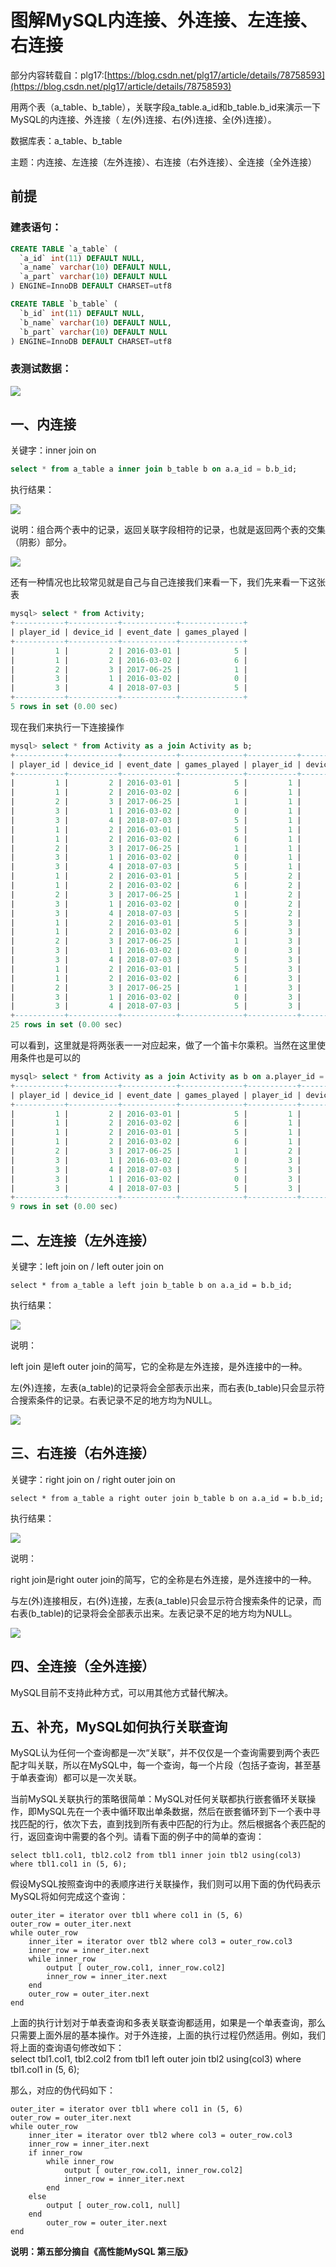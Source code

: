 # 图解MySQL内连接、外连接、左连接、右连接

部分内容转载自：plg17:[https://blog.csdn.net/plg17/article/details/78758593](https://blog.csdn.net/plg17/article/details/78758593) 

 用两个表（a\_table、b\_table），关联字段a\_table.a\_id和b\_table.b\_id来演示一下MySQL的内连接、外连接（ 左\(外\)连接、右\(外\)连接、全\(外\)连接）。

数据库表：a\_table、b\_table

主题：内连接、左连接（左外连接）、右连接（右外连接）、全连接（全外连接）

## 前提

### **建表语句：**

```sql
CREATE TABLE `a_table` (
  `a_id` int(11) DEFAULT NULL,
  `a_name` varchar(10) DEFAULT NULL,
  `a_part` varchar(10) DEFAULT NULL
) ENGINE=InnoDB DEFAULT CHARSET=utf8
```

```sql
CREATE TABLE `b_table` (
  `b_id` int(11) DEFAULT NULL,
  `b_name` varchar(10) DEFAULT NULL,
  `b_part` varchar(10) DEFAULT NULL
) ENGINE=InnoDB DEFAULT CHARSET=utf8
```

### 表测试数据：

![](../.gitbook/assets/image%20%28106%29.png)

## 一、内连接

 关键字：inner join on

```sql
select * from a_table a inner join b_table b on a.a_id = b.b_id;
```

执行结果：

![](../.gitbook/assets/image%20%2878%29.png)

 说明：组合两个表中的记录，返回关联字段相符的记录，也就是返回两个表的交集（阴影）部分。

![](../.gitbook/assets/image%20%2848%29.png)

还有一种情况也比较常见就是自己与自己连接我们来看一下，我们先来看一下这张表

```sql
mysql> select * from Activity;
+-----------+-----------+------------+--------------+
| player_id | device_id | event_date | games_played |
+-----------+-----------+------------+--------------+
|         1 |         2 | 2016-03-01 |            5 |
|         1 |         2 | 2016-03-02 |            6 |
|         2 |         3 | 2017-06-25 |            1 |
|         3 |         1 | 2016-03-02 |            0 |
|         3 |         4 | 2018-07-03 |            5 |
+-----------+-----------+------------+--------------+
5 rows in set (0.00 sec)
```

现在我们来执行一下连接操作

```sql
mysql> select * from Activity as a join Activity as b;
+-----------+-----------+------------+--------------+-----------+-----------+------------+--------------+
| player_id | device_id | event_date | games_played | player_id | device_id | event_date | games_played |
+-----------+-----------+------------+--------------+-----------+-----------+------------+--------------+
|         1 |         2 | 2016-03-01 |            5 |         1 |         2 | 2016-03-01 |            5 |
|         1 |         2 | 2016-03-02 |            6 |         1 |         2 | 2016-03-01 |            5 |
|         2 |         3 | 2017-06-25 |            1 |         1 |         2 | 2016-03-01 |            5 |
|         3 |         1 | 2016-03-02 |            0 |         1 |         2 | 2016-03-01 |            5 |
|         3 |         4 | 2018-07-03 |            5 |         1 |         2 | 2016-03-01 |            5 |
|         1 |         2 | 2016-03-01 |            5 |         1 |         2 | 2016-03-02 |            6 |
|         1 |         2 | 2016-03-02 |            6 |         1 |         2 | 2016-03-02 |            6 |
|         2 |         3 | 2017-06-25 |            1 |         1 |         2 | 2016-03-02 |            6 |
|         3 |         1 | 2016-03-02 |            0 |         1 |         2 | 2016-03-02 |            6 |
|         3 |         4 | 2018-07-03 |            5 |         1 |         2 | 2016-03-02 |            6 |
|         1 |         2 | 2016-03-01 |            5 |         2 |         3 | 2017-06-25 |            1 |
|         1 |         2 | 2016-03-02 |            6 |         2 |         3 | 2017-06-25 |            1 |
|         2 |         3 | 2017-06-25 |            1 |         2 |         3 | 2017-06-25 |            1 |
|         3 |         1 | 2016-03-02 |            0 |         2 |         3 | 2017-06-25 |            1 |
|         3 |         4 | 2018-07-03 |            5 |         2 |         3 | 2017-06-25 |            1 |
|         1 |         2 | 2016-03-01 |            5 |         3 |         1 | 2016-03-02 |            0 |
|         1 |         2 | 2016-03-02 |            6 |         3 |         1 | 2016-03-02 |            0 |
|         2 |         3 | 2017-06-25 |            1 |         3 |         1 | 2016-03-02 |            0 |
|         3 |         1 | 2016-03-02 |            0 |         3 |         1 | 2016-03-02 |            0 |
|         3 |         4 | 2018-07-03 |            5 |         3 |         1 | 2016-03-02 |            0 |
|         1 |         2 | 2016-03-01 |            5 |         3 |         4 | 2018-07-03 |            5 |
|         1 |         2 | 2016-03-02 |            6 |         3 |         4 | 2018-07-03 |            5 |
|         2 |         3 | 2017-06-25 |            1 |         3 |         4 | 2018-07-03 |            5 |
|         3 |         1 | 2016-03-02 |            0 |         3 |         4 | 2018-07-03 |            5 |
|         3 |         4 | 2018-07-03 |            5 |         3 |         4 | 2018-07-03 |            5 |
+-----------+-----------+------------+--------------+-----------+-----------+------------+--------------+
25 rows in set (0.00 sec)
```

可以看到，这里就是将两张表一一对应起来，做了一个笛卡尔乘积。当然在这里使用条件也是可以的

```sql
mysql> select * from Activity as a join Activity as b on a.player_id = b.player_id;
+-----------+-----------+------------+--------------+-----------+-----------+------------+--------------+
| player_id | device_id | event_date | games_played | player_id | device_id | event_date | games_played |
+-----------+-----------+------------+--------------+-----------+-----------+------------+--------------+
|         1 |         2 | 2016-03-01 |            5 |         1 |         2 | 2016-03-01 |            5 |
|         1 |         2 | 2016-03-02 |            6 |         1 |         2 | 2016-03-01 |            5 |
|         1 |         2 | 2016-03-01 |            5 |         1 |         2 | 2016-03-02 |            6 |
|         1 |         2 | 2016-03-02 |            6 |         1 |         2 | 2016-03-02 |            6 |
|         2 |         3 | 2017-06-25 |            1 |         2 |         3 | 2017-06-25 |            1 |
|         3 |         1 | 2016-03-02 |            0 |         3 |         1 | 2016-03-02 |            0 |
|         3 |         4 | 2018-07-03 |            5 |         3 |         1 | 2016-03-02 |            0 |
|         3 |         1 | 2016-03-02 |            0 |         3 |         4 | 2018-07-03 |            5 |
|         3 |         4 | 2018-07-03 |            5 |         3 |         4 | 2018-07-03 |            5 |
+-----------+-----------+------------+--------------+-----------+-----------+------------+--------------+
9 rows in set (0.00 sec)
```

## 二、左连接（左外连接）

关键字：left join on / left outer join on

```text
select * from a_table a left join b_table b on a.a_id = b.b_id;
```

执行结果：

![](../.gitbook/assets/image%20%2889%29.png)

说明：

left join 是left outer join的简写，它的全称是左外连接，是外连接中的一种。

左\(外\)连接，左表\(a\_table\)的记录将会全部表示出来，而右表\(b\_table\)只会显示符合搜索条件的记录。右表记录不足的地方均为NULL。

![](../.gitbook/assets/image%20%2846%29.png)

## 三、右连接（右外连接）

关键字：right join on / right outer join on

```text
select * from a_table a right outer join b_table b on a.a_id = b.b_id;
```

执行结果：

![](../.gitbook/assets/image%20%2813%29.png)

说明：

right join是right outer join的简写，它的全称是右外连接，是外连接中的一种。  


与左\(外\)连接相反，右\(外\)连接，左表\(a\_table\)只会显示符合搜索条件的记录，而右表\(b\_table\)的记录将会全部表示出来。左表记录不足的地方均为NULL。

![](../.gitbook/assets/image%20%2829%29.png)

## 四、全连接（全外连接）

MySQL目前不支持此种方式，可以用其他方式替代解决。

## 五、补充，MySQL如何执行关联查询

MySQL认为任何一个查询都是一次“关联”，并不仅仅是一个查询需要到两个表匹配才叫关联，所以在MySQL中，每一个查询，每一个片段（包括子查询，甚至基于单表查询）都可以是一次关联。

当前MySQL关联执行的策略很简单：MySQL对任何关联都执行嵌套循环关联操作，即MySQL先在一个表中循环取出单条数据，然后在嵌套循环到下一个表中寻找匹配的行，依次下去，直到找到所有表中匹配的行为止。然后根据各个表匹配的行，返回查询中需要的各个列。请看下面的例子中的简单的查询：

```text
select tbl1.col1, tbl2.col2 from tbl1 inner join tbl2 using(col3) where tbl1.col1 in (5, 6);
```

假设MySQL按照查询中的表顺序进行关联操作，我们则可以用下面的伪代码表示MySQL将如何完成这个查询：

```text
outer_iter = iterator over tbl1 where col1 in (5, 6)
outer_row = outer_iter.next
while outer_row
    inner_iter = iterator over tbl2 where col3 = outer_row.col3
    inner_row = inner_iter.next
    while inner_row
        output [ outer_row.col1, inner_row.col2]
        inner_row = inner_iter.next
    end
    outer_row = outer_iter.next
end
```

上面的执行计划对于单表查询和多表关联查询都适用，如果是一个单表查询，那么只需要上面外层的基本操作。对于外连接，上面的执行过程仍然适用。例如，我们将上面的查询语句修改如下：  
 select tbl1.col1, tbl2.col2 from tbl1 left outer join tbl2 using\(col3\) where tbl1.col1 in \(5, 6\);

那么，对应的伪代码如下：

```text
outer_iter = iterator over tbl1 where col1 in (5, 6)
outer_row = outer_iter.next
while outer_row
    inner_iter = iterator over tbl2 where col3 = outer_row.col3
    inner_row = inner_iter.next
    if inner_row
        while inner_row
            output [ outer_row.col1, inner_row.col2]
            inner_row = inner_iter.next
        end
    else
        output [ outer_row.col1, null]
    end
        outer_row = outer_iter.next
end
```

**说明：第五部分摘自《高性能MySQL 第三版》**

